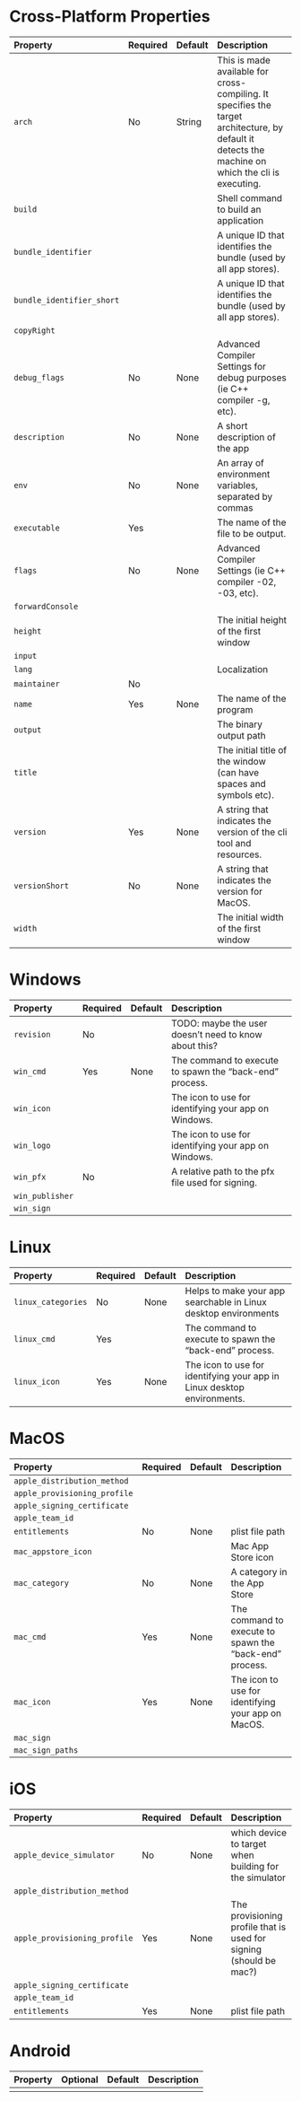 # Cross-Platform Properties

| Property | Required | Default | Description |
| :--- | :--- | :--- | :--- |
| `arch` | No | String | This is made available for cross-compiling. It specifies the target architecture, by default it detects the machine on which the cli is executing. |
| `build` | | | Shell command to build an application |
| `bundle_identifier` | | |  A unique ID that identifies the bundle (used by all app stores). |
| `bundle_identifier_short` | | | A unique ID that identifies the bundle (used by all app stores). |
| `copyRight` |  |  |  | 
| `debug_flags` | No | None | Advanced Compiler Settings for debug purposes (ie C++ compiler -g, etc). |
| `description` | No | None | A short description of the app |
| `env` | No | None | An array of environment variables, separated by commas |
| `executable` | Yes | | The name of the file to be output. |
| `flags` | No | None | Advanced Compiler Settings (ie C++ compiler -02, -03, etc). |
| `forwardConsole` | | | |
| `height` | | | The initial height of the first window |
| `input` | | |  |
| `lang` | | | Localization |
| `maintainer` | No | | |
| `name` | Yes | None | The name of the program |
| `output` | | | The binary output path |
| `title` | | | The initial title of the window (can have spaces and symbols etc). |
| `version` | Yes | None | A string that indicates the version of the cli tool and resources. |
| `versionShort` | No | None | A string that indicates the version for MacOS. |
| `width` | | | The initial width of the first window |


# Windows

| Property | Required | Default | Description |
| :--- | :--- | :--- | :--- |
| `revision` | No | | TODO: maybe the user doesn’t need to know about this? |
| `win_cmd` | Yes | None | The command to execute to spawn the “back-end” process. |
| `win_icon` | | | The icon to use for identifying your app on Windows. |
| `win_logo` | | | The icon to use for identifying your app on Windows. |
| `win_pfx` | No | | A relative path to the pfx file used for signing. |
| `win_publisher` | | | |
| `win_sign` | | | |


# Linux

| Property | Required | Default | Description |
| :--- | :--- | :--- | :--- |
| `linux_categories` | No | None | Helps to make your app searchable in Linux desktop environments |
| `linux_cmd` | Yes | | The command to execute to spawn the “back-end” process. |
| `linux_icon` | Yes | None | The icon to use for identifying your app in Linux desktop environments. |


# MacOS

| Property | Required | Default | Description |
| :--- | :--- | :--- | :--- |
| `apple_distribution_method` | | | |
| `apple_provisioning_profile` | | | |
| `apple_signing_certificate` | | | |
| `apple_team_id` | | | |
| `entitlements` | No | None | plist file path |
| `mac_appstore_icon` | | | Mac App Store icon |
| `mac_category` | No | None | A category in the App Store |
| `mac_cmd` | Yes | None | The command to execute to spawn the “back-end” process. |
| `mac_icon` | Yes | None | The icon to use for identifying your app on MacOS. |
| `mac_sign` | | | |
| `mac_sign_paths` | | | |


# iOS

| Property | Required | Default | Description |
| :--- | :--- | :--- | :--- |
| `apple_device_simulator` | No | None | which device to target when building for the simulator |
| `apple_distribution_method` | | | |
| `apple_provisioning_profile` | Yes | None | The provisioning profile that is used for signing (should be mac?) |
| `apple_signing_certificate` | | | |
| `apple_team_id` | | | |
| `entitlements` | Yes | None | plist file path |


# Android

| Property | Optional | Default | Description |
| :--- | :--- | :--- | :--- |
|||||
